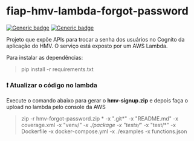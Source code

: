 # fiap-hmv-lambda-forgot-password
[![Generic badge](https://img.shields.io/badge/Linguagem-Python-yellow.svg)](https://www.python.org/)
[![Generic badge](https://img.shields.io/badge/AWS-Lambda-orange.svg)](https://aws.amazon.com/pt/lambda/)

Projeto que expõe APIs para trocar a senha dos usuários no Cognito da aplicação do HMV. O serviço está exposto por um AWS Lambda.

Para instalar as dependências:
> pip install -r requirements.txt

### :exclamation: Atualizar o código no lambda
Execute o comando abaixo para gerar o **hmv-signup.zip** e depois faça o upload no lambda pelo console da AWS
> zip -r hmv-forgot-password.zip * -x ".git*" -x "README.md" -x coverage.xml -x "venv/*" -x ./package -x "tests/*" -x "test/*" -x Dockerfile -x docker-compose.yml -x ./examples -x functions.json
